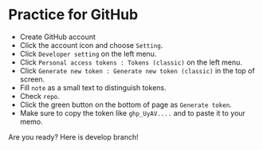 # Practice for GitHub
- Create GitHub account
- Click the account icon and choose `Setting`.
- Click `Developer setting` on the left menu.
- Click `Personal access tokens : Tokens (classic)` on the left menu.
- Click `Generate new token : Generate new token (classic)` in the top of screen.
- Fill `note` as a small text to distinguish tokens.
- Check `repo`.
- Click the green button on the bottom of page as `Generate token`.
- Make sure to copy the token like `ghp_UyAV....` and to paste it to your memo.

Are you ready?
Here is develop branch!